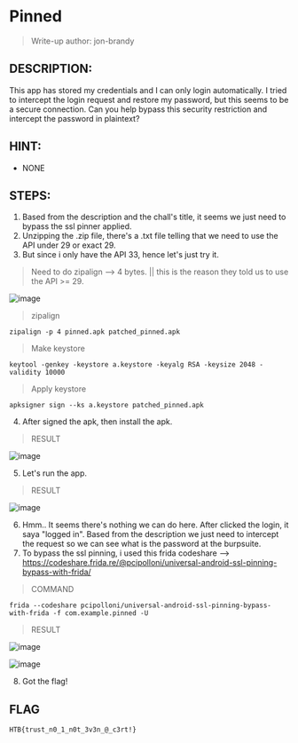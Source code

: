 # Pinned
> Write-up author: jon-brandy
## DESCRIPTION:
This app has stored my credentials and I can only login automatically. I tried to intercept the login request and restore my password, but this seems to be a secure connection. Can you help bypass this security restriction and intercept the password in plaintext?
## HINT:
- NONE
## STEPS:
1. Based from the description and the chall's title, it seems we just need to bypass the ssl pinner applied.
2. Unzipping the .zip file, there's a .txt file telling that we need to use the API under 29 or exact 29.
3. But since i only have the API 33, hence let's just try it.

> Need to do zipalign --> 4 bytes. || this is the reason they told us to use the API >= 29.

![image](https://github.com/jon-brandy/hackthebox/assets/70703371/ee1c2d60-2b2f-48a9-b580-31b7c034bc0c)

> zipalign

```
zipalign -p 4 pinned.apk patched_pinned.apk
```

> Make keystore

```
keytool -genkey -keystore a.keystore -keyalg RSA -keysize 2048 -validity 10000
```

> Apply keystore

```
apksigner sign --ks a.keystore patched_pinned.apk
```

4. After signed the apk, then install the apk.

> RESULT

![image](https://github.com/jon-brandy/hackthebox/assets/70703371/ae1519a0-18c5-4c01-b935-1af1d2c4ae95)


5. Let's run the app.

> RESULT

![image](https://github.com/jon-brandy/hackthebox/assets/70703371/4aa25d14-49ad-46cf-9c2b-7491079f8443)


6. Hmm.. It seems there's nothing we can do here. After clicked the login, it saya "logged in". Based from the description we just need to intercept the request so we can see what is the password at the burpsuite.
7. To bypass the ssl pinning, i used this frida codeshare --> https://codeshare.frida.re/@pcipolloni/universal-android-ssl-pinning-bypass-with-frida/

> COMMAND

```
frida --codeshare pcipolloni/universal-android-ssl-pinning-bypass-with-frida -f com.example.pinned -U 
```

> RESULT

![image](https://github.com/jon-brandy/hackthebox/assets/70703371/6d97759a-918f-4c08-8af1-bb34bf1e6e2d)


![image](https://github.com/jon-brandy/hackthebox/assets/70703371/741b6dc5-62e8-47f2-9d31-332f177bf148)


8. Got the flag!

## FLAG

```
HTB{trust_n0_1_n0t_3v3n_@_c3rt!}
```


